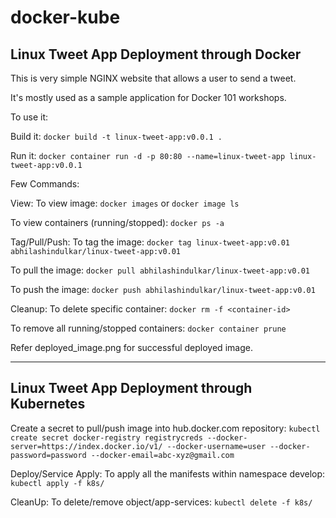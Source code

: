 # docker-kube
## Linux Tweet App Deployment through Docker

This is very simple NGINX website that allows a user to send a tweet. 

It's mostly used as a sample application for Docker 101 workshops. 

To use it:

Build it:
`docker build -t linux-tweet-app:v0.0.1 .`

Run it:
`docker container run -d -p 80:80 --name=linux-tweet-app linux-tweet-app:v0.0.1`

Few Commands:

View:
To view image: `docker images` or `docker image ls`

To view containers (running/stopped): `docker ps -a`

Tag/Pull/Push:
To tag the image: `docker tag linux-tweet-app:v0.01 abhilashindulkar/linux-tweet-app:v0.01`

To pull the image: `docker pull abhilashindulkar/linux-tweet-app:v0.01`

To push the image: `docker push abhilashindulkar/linux-tweet-app:v0.01`

Cleanup:
To delete specific container: `docker rm -f <container-id>`

To remove all running/stopped containers: `docker container prune`

Refer deployed_image.png for successful deployed image.

---

## Linux Tweet App Deployment through Kubernetes

Create a secret to pull/push image into hub.docker.com repository:
`kubectl create secret docker-registry registrycreds --docker-server=https://index.docker.io/v1/ --docker-username=user --docker-password=password --docker-email=abc-xyz@gmail.com`  


Deploy/Service Apply:
To apply all the manifests within namespace develop: `kubectl apply -f k8s/`

CleanUp:
To delete/remove object/app-services: `kubectl delete -f k8s/`



